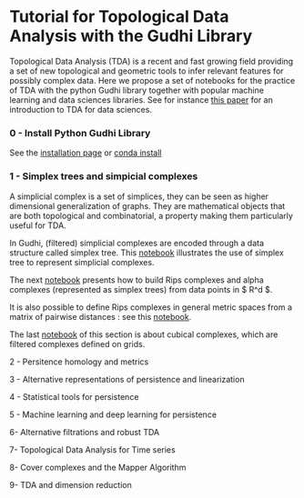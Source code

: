 
# Tutorial for Topological Data Analysis with the Gudhi Library

Topological Data Analysis (TDA) is a recent and fast growing  field providing a set of new topological and geometric tools to infer relevant features for possibly complex data. Here we propose a set of notebooks for the practice of TDA with the python Gudhi library together with popular machine learning and data sciences libraries.
See for instance [this paper](https://arxiv.org/abs/1710.04019) for an introduction to TDA for data sciences.

### 0 - Install Python Gudhi Library  

See the [installation page](http://gudhi.gforge.inria.fr/python/latest/installation.html) or [conda install](https://anaconda.org/conda-forge/gudhi)

### 1 - Simplex trees and simpicial complexes

A simplicial complex is a set of simplices, they can be seen as higher dimensional generalization of graphs. They are mathematical objects that are both topological and combinatorial, a property making them particularly useful for TDA. 



 







In Gudhi, (filtered) simplicial complexes are encoded through a data structure called simplex tree. This [notebook](Tuto-GUDHI-simplex-Trees.ipynb) illustrates the use of simplex tree to represent simplicial complexes.

The next [notebook](Tuto-GUDHI-simplicial-complexes-from-data-points.ipynb) presents how to build Rips complexes and alpha complexes (represented as simplex trees) from data points in $ R^d $. 

It is also possible to define Rips complexes in general metric spaces from a matrix of pairwise distances : see this [notebook](Tuto-GUDHI-simplicial-complexes-from-distance-matrix.ipynb).

The last [notebook]() of this section is about cubical complexes, which are filtered complexes defined on grids.


2 - Persitence homology and metrics


3 - Alternative representations of persistence and linearization


4 - Statistical tools for persistence


5 - Machine learning and deep learning for persistence


6- Alternative filtrations and robust TDA


7- Topological Data Analysis for Time series


8- Cover complexes and the Mapper Algorithm 


9- TDA and dimension reduction
